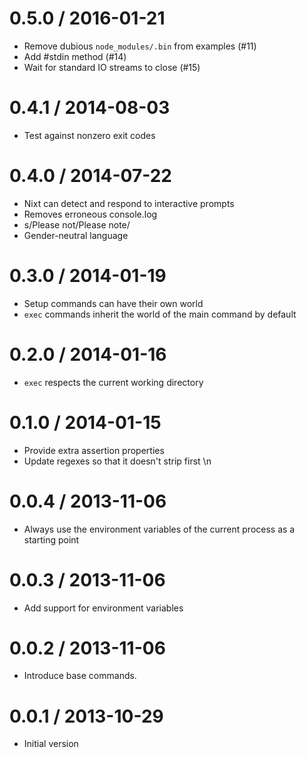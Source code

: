 0.5.0 / 2016-01-21
==================

  * Remove dubious `node_modules/.bin` from examples (#11)
  * Add #stdin method (#14)
  * Wait for standard IO streams to close (#15)

0.4.1 / 2014-08-03
==================

  * Test against nonzero exit codes

0.4.0 / 2014-07-22
==================

  * Nixt can detect and respond to interactive prompts
  * Removes erroneous console.log
  * s/Please not/Please note/
  * Gender-neutral language

0.3.0 / 2014-01-19
==================

  * Setup commands can have their own world
  * `exec` commands inherit the world of the main command by default

0.2.0 / 2014-01-16
==================

  * `exec` respects the current working directory

0.1.0 / 2014-01-15
==================

  * Provide extra assertion properties
  * Update regexes so that it doesn't strip first \n

0.0.4 / 2013-11-06
==================

  * Always use the environment variables of the current process as
    a starting point

0.0.3 / 2013-11-06
==================

  * Add support for environment variables

0.0.2 / 2013-11-06
==================

  * Introduce base commands.

0.0.1 / 2013-10-29
==================

  * Initial version
